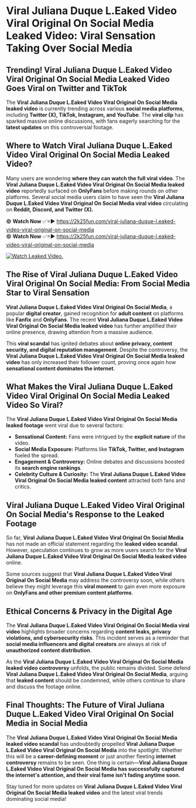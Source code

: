 # Viral Juliana Duque L.Eaked Video Viral Original On Social Media Leaked Video: Viral Sensation Taking Over Social Media

## **Trending! Viral Juliana Duque L.Eaked Video Viral Original On Social Media Leaked Video Goes Viral on Twitter and TikTok**
The **Viral Juliana Duque L.Eaked Video Viral Original On Social Media leaked video** is currently trending across various **social media platforms**, including **Twitter (X), TikTok, Instagram, and YouTube**. The **viral clip** has sparked massive online discussions, with fans eagerly searching for the **latest updates** on this controversial footage.

## **Where to Watch Viral Juliana Duque L.Eaked Video Viral Original On Social Media Leaked Video?**
Many users are wondering **where they can watch the full viral video**. The **Viral Juliana Duque L.Eaked Video Viral Original On Social Media leaked video** reportedly surfaced on **OnlyFans** before making rounds on other platforms. Several social media users claim to have seen the **Viral Juliana Duque L.Eaked Video Viral Original On Social Media viral video** circulating on **Reddit, Discord, and Twitter (X).**

🟢 **Watch Now** ✅=► https://2k25fun.com/viral-juliana-duque-l.eaked-video-viral-original-on-social-media  
🟢 **Watch Now** ✅=► https://2k25fun.com/viral-juliana-duque-l.eaked-video-viral-original-on-social-media  

[![Watch Leaked Video.](https://miro.medium.com/v2/resize:fit:828/format:webp/1*cilzJN44JGOrTw9NJCrNHA.gif "Watch Leaked Video")](https://2k25fun.com/viral-juliana-duque-l.eaked-video-viral-original-on-social-media)

## **The Rise of Viral Juliana Duque L.Eaked Video Viral Original On Social Media: From Social Media Star to Viral Sensation**
**Viral Juliana Duque L.Eaked Video Viral Original On Social Media**, a popular **digital creator**, gained recognition for **adult content** on platforms like **Fanfix** and **OnlyFans**. The recent **Viral Juliana Duque L.Eaked Video Viral Original On Social Media leaked video** has further amplified their online presence, drawing attention from a massive audience.

This **viral scandal** has ignited debates about **online privacy, content security, and digital reputation management**. Despite the controversy, the **Viral Juliana Duque L.Eaked Video Viral Original On Social Media leaked video** has only increased their follower count, proving once again how **sensational content dominates the internet**.

## **What Makes the Viral Juliana Duque L.Eaked Video Viral Original On Social Media Leaked Video So Viral?**
The **Viral Juliana Duque L.Eaked Video Viral Original On Social Media leaked footage** went viral due to several factors:
- **Sensational Content:** Fans were intrigued by the **explicit nature** of the video.
- **Social Media Exposure:** Platforms like **TikTok, Twitter, and Instagram** fueled the spread.
- **Engagement & Controversy:** Online debates and discussions boosted its **search engine rankings**.
- **Celebrity Culture & Curiosity:** The **Viral Juliana Duque L.Eaked Video Viral Original On Social Media leaked content** attracted both fans and critics.

## **Viral Juliana Duque L.Eaked Video Viral Original On Social Media's Response to the Leaked Footage**
So far, **Viral Juliana Duque L.Eaked Video Viral Original On Social Media** has not made an official statement regarding the **leaked video scandal**. However, speculation continues to grow as more users search for the **Viral Juliana Duque L.Eaked Video Viral Original On Social Media leaked video** online.

Some sources suggest that **Viral Juliana Duque L.Eaked Video Viral Original On Social Media** may address the controversy soon, while others believe they might leverage this **viral moment** to gain even more exposure on **OnlyFans and other premium content platforms**.

## **Ethical Concerns & Privacy in the Digital Age**
The **Viral Juliana Duque L.Eaked Video Viral Original On Social Media viral video** highlights broader concerns regarding **content leaks, privacy violations, and cybersecurity risks**. This incident serves as a reminder that **social media influencers and digital creators** are always at risk of **unauthorized content distribution**.

As the **Viral Juliana Duque L.Eaked Video Viral Original On Social Media leaked video controversy** unfolds, the public remains divided. Some defend **Viral Juliana Duque L.Eaked Video Viral Original On Social Media**, arguing that **leaked content** should be condemned, while others continue to share and discuss the footage online.

## **Final Thoughts: The Future of Viral Juliana Duque L.Eaked Video Viral Original On Social Media in Social Media**
The **Viral Juliana Duque L.Eaked Video Viral Original On Social Media leaked video scandal** has undoubtedly propelled **Viral Juliana Duque L.Eaked Video Viral Original On Social Media** into the spotlight. Whether this will be a **career-defining moment** or just another fleeting **internet controversy** remains to be seen. One thing is certain—**Viral Juliana Duque L.Eaked Video Viral Original On Social Media has successfully captured the internet's attention, and their viral fame isn't fading anytime soon.**

Stay tuned for more updates on **Viral Juliana Duque L.Eaked Video Viral Original On Social Media leaked video** and the latest viral trends dominating social media!